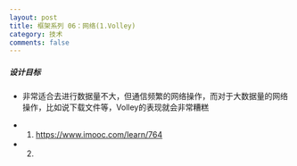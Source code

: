 ```yaml
---
layout: post
title: 框架系列 06：网络(1.Volley)
category: 技术
comments: false
---
```



##### 设计目标

*  非常适合去进行数据量不大，但通信频繁的网络操作，而对于大数据量的网络操作，比如说下载文件等，Volley的表现就会非常糟糕
 

 

 
 


* 01. <https://www.imooc.com/learn/764>
* 02. 
 
 
 
 
 
 
 
 
 
 
 
 
 
 
 
 
 
 
 
 
 
 
 
 
 
 
 
 